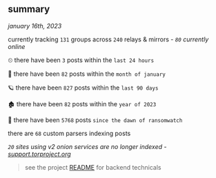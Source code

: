 
## summary
_january 16th, 2023_

currently tracking `131` groups across `240` relays & mirrors - _`80` currently online_

⏲ there have been `3` posts within the `last 24 hours`

🦈 there have been `82` posts within the `month of january`

🪐 there have been `827` posts within the `last 90 days`

🏚 there have been `82` posts within the `year of 2023`

🦕 there have been `5768` posts `since the dawn of ransomwatch`

there are `68` custom parsers indexing posts

_`20` sites using v2 onion services are no longer indexed - [support.torproject.org](https://support.torproject.org/onionservices/v2-deprecation/)_

> see the project [README](https://github.com/joshhighet/ransomwatch#ransomwatch--) for backend technicals
